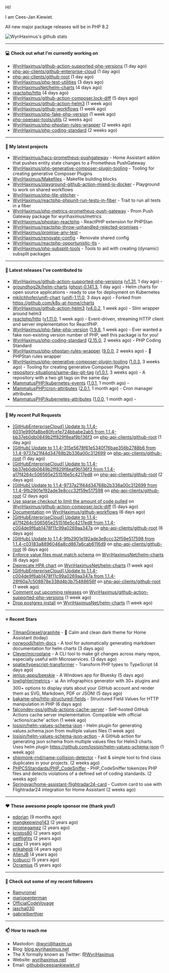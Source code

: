 Hi!

I am Cees-Jan Kiewiet.

All new major package releases will be in PHP 8.2

![WyriHaximus's github stats](https://github-readme-stats.vercel.app/api?username=WyriHaximus&show_icons=true)

---

#### 💻 Check out what I'm currently working on

- [WyriHaximus/github-action-supported-php-versions](https://github.com/WyriHaximus/github-action-supported-php-versions) (1 day ago)
- [php-api-clients/github-enterprise-cloud](https://github.com/php-api-clients/github-enterprise-cloud) (1 day ago)
- [php-api-clients/github-root](https://github.com/php-api-clients/github-root) (1 day ago)
- [WyriHaximus/php-test-utilities](https://github.com/WyriHaximus/php-test-utilities) (3 days ago)
- [WyriHaximusNet/helm-charts](https://github.com/WyriHaximusNet/helm-charts) (4 days ago)
- [reactphp/http](https://github.com/reactphp/http) (4 days ago)
- [WyriHaximus/github-action-composer.lock-diff](https://github.com/WyriHaximus/github-action-composer.lock-diff) (5 days ago)
- [WyriHaximus/github-action-helm3](https://github.com/WyriHaximus/github-action-helm3) (1 week ago)
- [WyriHaximus/github-workflows](https://github.com/WyriHaximus/github-workflows) (1 week ago)
- [WyriHaximus/php-fake-php-version](https://github.com/WyriHaximus/php-fake-php-version) (1 week ago)
- [php-openapi-tools/utils](https://github.com/php-openapi-tools/utils) (2 weeks ago)
- [WyriHaximus/php-phpstan-rules-wrapper](https://github.com/WyriHaximus/php-phpstan-rules-wrapper) (2 weeks ago)
- [WyriHaximus/php-coding-standard](https://github.com/WyriHaximus/php-coding-standard) (2 weeks ago)

---

#### 🌱 My latest projects

- [WyriHaximus/hacs-prometheus-pushgateway](https://github.com/WyriHaximus/hacs-prometheus-pushgateway) - Home Assistant addon that pushes entity state changes to a Prometheus PushGateway
- [WyriHaximus/php-generative-composer-plugin-tooling](https://github.com/WyriHaximus/php-generative-composer-plugin-tooling) - Tooling for creating generative Composer Plugins
- [WyriHaximus/Makefiles](https://github.com/WyriHaximus/Makefiles) - Makefile building blocks
- [WyriHaximus/playground-github-action-mixed-js-docker](https://github.com/WyriHaximus/playground-github-action-mixed-js-docker) - Playground to work on shared workflows
- [WyriHaximus/php-tile-stitcher](https://github.com/WyriHaximus/php-tile-stitcher) - 
- [WyriHaximus/reactphp-phpunit-run-tests-in-fiber](https://github.com/WyriHaximus/reactphp-phpunit-run-tests-in-fiber) - Trait to run all tests in a fiber
- [WyriHaximus/php-metrics-prometheus-push-gateway](https://github.com/WyriHaximus/php-metrics-prometheus-push-gateway) - Prom Push Gateway package for wyrihaximus/metrics
- [WyriHaximus/phpstan-reactphp](https://github.com/WyriHaximus/phpstan-reactphp) - ReactPHP extension for PHPStan
- [WyriHaximus/reactphp-throw-unhandled-rejected-promises](https://github.com/WyriHaximus/reactphp-throw-unhandled-rejected-promises) - 
- [WyriHaximus/promise-any-test](https://github.com/WyriHaximus/promise-any-test) - 
- [WyriHaximus/renovate-config](https://github.com/WyriHaximus/renovate-config) - Renovate shared config
- [WyriHaximus/reactphp-opportunistic-tls](https://github.com/WyriHaximus/reactphp-opportunistic-tls) - 
- [WyriHaximus/php-subsplit-tools](https://github.com/WyriHaximus/php-subsplit-tools) - Tools to aid with creating (dynamic) subsplit packages

---

#### 🔭 Latest releases I've contributed to

- [WyriHaximus/github-action-supported-php-versions](https://github.com/WyriHaximus/github-action-supported-php-versions) ([v1.31](https://github.com/WyriHaximus/github-action-supported-php-versions/releases/tag/v1.31), 1 day ago) - 
- [groundhog2k/helm-charts](https://github.com/groundhog2k/helm-charts) ([ghost-0.141.3](https://github.com/groundhog2k/helm-charts/releases/tag/ghost-0.141.3), 1 day ago) - Helm charts for open source applications - ready to use for deployment on Kubernetes
- [mkilchhofer/unifi-chart](https://github.com/mkilchhofer/unifi-chart) ([unifi-1.11.0](https://github.com/mkilchhofer/unifi-chart/releases/tag/unifi-1.11.0), 3 days ago) - Forked from https://github.com/k8s-at-home/charts
- [WyriHaximus/github-action-helm3](https://github.com/WyriHaximus/github-action-helm3) ([v4.0.2](https://github.com/WyriHaximus/github-action-helm3/releases/tag/v4.0.2), 1 week ago) - Slim wrapper around helm3
- [reactphp/http](https://github.com/reactphp/http) ([v1.11.0](https://github.com/reactphp/http/releases/tag/v1.11.0), 1 week ago) - Event-driven, streaming HTTP client and server implementation for ReactPHP.
- [WyriHaximus/php-fake-php-version](https://github.com/WyriHaximus/php-fake-php-version) ([1.9.8](https://github.com/WyriHaximus/php-fake-php-version/releases/tag/1.9.8), 1 week ago) - Ever wanted a fake non-existing version number of PHP, well this package is for you!
- [WyriHaximus/php-coding-standard](https://github.com/WyriHaximus/php-coding-standard) ([2.15.0](https://github.com/WyriHaximus/php-coding-standard/releases/tag/2.15.0), 2 weeks ago) - PHP Coding Standard
- [WyriHaximus/php-phpstan-rules-wrapper](https://github.com/WyriHaximus/php-phpstan-rules-wrapper) ([9.0.0](https://github.com/WyriHaximus/php-phpstan-rules-wrapper/releases/tag/9.0.0), 2 weeks ago) - 🌯 PHPStan rules wrapper
- [WyriHaximus/php-generative-composer-plugin-tooling](https://github.com/WyriHaximus/php-generative-composer-plugin-tooling) ([1.0.3](https://github.com/WyriHaximus/php-generative-composer-plugin-tooling/releases/tag/1.0.3), 3 weeks ago) - Tooling for creating generative Composer Plugins
- [repository-situations/same-day-git-tag](https://github.com/repository-situations/same-day-git-tag) ([v1.0.1](https://github.com/repository-situations/same-day-git-tag/releases/tag/v1.0.1), 3 weeks ago) - A repository with a two git tags on the same day
- [MammatusPHP/kubernetes-events](https://github.com/MammatusPHP/kubernetes-events) ([1.0.1](https://github.com/MammatusPHP/kubernetes-events/releases/tag/1.0.1), 1 month ago) - 
- [MammatusPHP/cron-attributes](https://github.com/MammatusPHP/cron-attributes) ([2.0.1](https://github.com/MammatusPHP/cron-attributes/releases/tag/2.0.1), 1 month ago) - Cron manager attributes
- [MammatusPHP/kubernetes-attributes](https://github.com/MammatusPHP/kubernetes-attributes) ([1.0.0](https://github.com/MammatusPHP/kubernetes-attributes/releases/tag/1.0.0), 1 month ago) - 

---

#### 🔨 My recent Pull Requests

- [[GitHubEnterpriseCloud] Update to 1.1.4-6031e990fa8be80fce1e724bbabe2ab5 from 1.1.4-bb37eb0db0849b2ff829f8eaf9b136f3](https://github.com/php-api-clients/github-root/pull/1366) on [php-api-clients/github-root](https://github.com/php-api-clients/github-root) (1 day ago)
- [[GitHub] Update to 1.1.4-315e5678f61e5340f76bae356b2788b6 from 1.1.4-9737a21f44d34768b2b336a00c312699](https://github.com/php-api-clients/github-root/pull/1365) on [php-api-clients/github-root](https://github.com/php-api-clients/github-root) (1 day ago)
- [[GitHubEnterpriseCloud] Update to 1.1.4-bb37eb0db0849b2ff829f8eaf9b136f3 from 1.1.4-a17f4264c506565e251516e5c4217ed8](https://github.com/php-api-clients/github-root/pull/1364) on [php-api-clients/github-root](https://github.com/php-api-clients/github-root) (2 days ago)
- [[GitHub] Update to 1.1.4-9737a21f44d34768b2b336a00c312699 from 1.1.4-9fb2901e192ade3e8ccc32f59e517598](https://github.com/php-api-clients/github-root/pull/1363) on [php-api-clients/github-root](https://github.com/php-api-clients/github-root) (2 days ago)
- [Use sparse checkout to limit the amount of code pulled](https://github.com/WyriHaximus/github-action-composer.lock-diff/pull/170) on [WyriHaximus/github-action-composer.lock-diff](https://github.com/WyriHaximus/github-action-composer.lock-diff) (5 days ago)
- [Documentation](https://github.com/WyriHaximus/github-workflows/pull/48) on [WyriHaximus/github-workflows](https://github.com/WyriHaximus/github-workflows) (6 days ago)
- [[GitHubEnterpriseCloud] Update to 1.1.4-a17f4264c506565e251516e5c4217ed8 from 1.1.4-c004de9f6ab1478f11c99a0269aa347a](https://github.com/php-api-clients/github-root/pull/1362) on [php-api-clients/github-root](https://github.com/php-api-clients/github-root) (6 days ago)
- [[GitHub] Update to 1.1.4-9fb2901e192ade3e8ccc32f59e517598 from 1.1.4-c03183a8896046a8cd867a6cab6116d9](https://github.com/php-api-clients/github-root/pull/1361) on [php-api-clients/github-root](https://github.com/php-api-clients/github-root) (6 days ago)
- [Enforce value files must match schema](https://github.com/WyriHaximusNet/helm-charts/pull/123) on [WyriHaximusNet/helm-charts](https://github.com/WyriHaximusNet/helm-charts) (6 days ago)
- [Deprecate HPA chart](https://github.com/WyriHaximusNet/helm-charts/pull/122) on [WyriHaximusNet/helm-charts](https://github.com/WyriHaximusNet/helm-charts) (1 week ago)
- [[GitHubEnterpriseCloud] Update to 1.1.4-c004de9f6ab1478f11c99a0269aa347a from 1.1.4-28f60a7c508878e338d4b3b75488656f](https://github.com/php-api-clients/github-root/pull/1360) on [php-api-clients/github-root](https://github.com/php-api-clients/github-root) (1 week ago)
- [Comment out upcoming releases](https://github.com/WyriHaximus/github-action-supported-php-versions/pull/60) on [WyriHaximus/github-action-supported-php-versions](https://github.com/WyriHaximus/github-action-supported-php-versions) (1 week ago)
- [Drop postgres install](https://github.com/WyriHaximusNet/helm-charts/pull/121) on [WyriHaximusNet/helm-charts](https://github.com/WyriHaximusNet/helm-charts) (1 week ago)

---

#### ⭐ Recent Stars

- [TilmanGriesel/graphite](https://github.com/TilmanGriesel/graphite) - 🌿 Calm and clean dark theme for Home Assistant (today)
- [norwoodj/helm-docs](https://github.com/norwoodj/helm-docs) - A tool for automatically generating markdown documentation for helm charts (3 days ago)
- [Clever/microplane](https://github.com/Clever/microplane) - A CLI tool to make git changes across many repos, especially useful with Microservices. (3 days ago)
- [spatie/typescript-transformer](https://github.com/spatie/typescript-transformer) - Transform PHP types to TypeScript (4 days ago)
- [jenius-apps/beeskie](https://github.com/jenius-apps/beeskie) - A Windows app for Bluesky (5 days ago)
- [lowlighter/metrics](https://github.com/lowlighter/metrics) - 📊 An infographics generator with 30&#43; plugins and 300&#43; options to display stats about your GitHub account and render them as SVG, Markdown, PDF or JSON! (5 days ago)
- [bakame-php/http-structured-fields](https://github.com/bakame-php/http-structured-fields) - Structured Field Values for HTTP manipulation in PHP (6 days ago)
- [falcondev-oss/github-actions-cache-server](https://github.com/falcondev-oss/github-actions-cache-server) - Self-hosted GitHub Actions cache server implementation. Compatible with official &#39;actions/cache&#39; action (1 week ago)
- [losisin/helm-values-schema-json](https://github.com/losisin/helm-values-schema-json) - Helm plugin for generating values.schema.json from multiple values files (1 week ago)
- [losisin/helm-values-schema-json-action](https://github.com/losisin/helm-values-schema-json-action) - A GitHub action for generating json schema from multiple values files for Helm3 charts. Uses helm plugin https://github.com/losisin/helm-values-schema-json (1 week ago)
- [shipmonk-rnd/name-collision-detector](https://github.com/shipmonk-rnd/name-collision-detector) - Fast &amp; simple tool to find class duplicates in your projects. (2 weeks ago)
- [PHPCSStandards/PHP_CodeSniffer](https://github.com/PHPCSStandards/PHP_CodeSniffer) - PHP_CodeSniffer tokenizes PHP files and detects violations of a defined set of coding standards. (2 weeks ago)
- [Springvar/home-assistant-flightradar24-card](https://github.com/Springvar/home-assistant-flightradar24-card) - Custom card to use with Flightradar24 integration for Home Assistant (2 weeks ago)

---

#### ❤️ These awesome people sponsor me (thank you!)

- [edorian](https://github.com/edorian) (9 months ago)
- [mangkepwing143](https://github.com/mangkepwing143) (2 years ago)
- [jeromegamez](https://github.com/jeromegamez) (2 years ago)
- [kristos80](https://github.com/kristos80) (2 years ago)
- [getflights](https://github.com/getflights) (2 years ago)
- [csev](https://github.com/csev) (3 years ago)
- [erikaheidi](https://github.com/erikaheidi) (4 years ago)
- [AllenJB](https://github.com/AllenJB) (4 years ago)
- [lcobucci](https://github.com/lcobucci) (5 years ago)
- [Ocramius](https://github.com/Ocramius) (5 years ago)

---

#### 👯 Check out some of my recent followers

- [Ramyromel](https://github.com/Ramyromel)
- [mariopenterman](https://github.com/mariopenterman)
- [OfficialCodeVoyage](https://github.com/OfficialCodeVoyage)
- [jascha030](https://github.com/jascha030)
- [gabrielberthier](https://github.com/gabrielberthier)

---

#### 📫 How to reach me

- Mastodon: [@wyri@haxim.us](https://toot-toot.wyrihaxim.us/@wyri)
- Blog: [blog.wyrihaximus.net](https://blog.wyrihaximus.net/)
- The X formally known as Twitter: [@WyriHaximus](https://twitter.com/WyriHaximus)
- Website: [wyrihaximus.net](https://wyrihaximus.net/)
- Email: [github@ceesjankiewiet.nl](mailto:github@ceesjankiewiet.nl)
